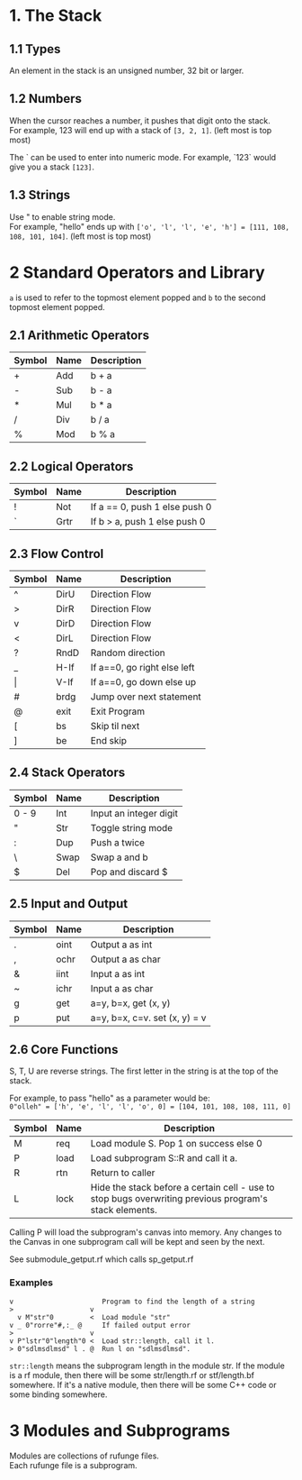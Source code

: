 

# 1. The Stack

## 1.1 Types

An element in the stack is an unsigned number, 32 bit or larger.

## 1.2 Numbers

When the cursor reaches a number, it pushes that digit onto the stack.  
For example, 123 will end up with a stack of `[3, 2, 1]`. (left most is top most)

The \` can be used to enter into numeric mode.
For example, \`123\` would give you a stack `[123]`.

## 1.3 Strings

Use " to enable string mode.  
For example, "hello" ends up with
`['o', 'l', 'l', 'e', 'h'] = [111, 108, 108, 101, 104]`. (left most is top most)

# 2 Standard Operators and Library

`a` is used to refer to the topmost element popped and
`b` to the second topmost element popped.

## 2.1 Arithmetic Operators

| Symbol | Name | Description                   |
| ------ | ---- |------------------------------ |
|   +    | Add  | b + a                         |
|   -    | Sub  | b - a                         |
|   *    | Mul  | b * a                         |
|   /    | Div  | b / a                         |
|   %    | Mod  | b % a                         |

## 2.2 Logical Operators

| Symbol | Name | Description                   |
| ------ | ---- |------------------------------ |
|   !    | Not  | If a == 0, push 1 else push 0 |
|   `    | Grtr | If b > a,  push 1 else push 0 |

## 2.3 Flow Control

| Symbol | Name | Description                   |
| ------ | ---- |------------------------------ |
|   ^    | DirU | Direction Flow                |
|   >    | DirR | Direction Flow                |
|   v    | DirD | Direction Flow                |
|   <    | DirL | Direction Flow                |
|   ?    | RndD | Random direction              |
|   _    | H-If | If a==0, go right else left   |
| &#124; | V-If | If a==0, go down  else up     |
|   #    | brdg | Jump over next statement      |
|   @    | exit | Exit Program                  |
|   [    |  bs  | Skip til next                 |
|	]    |  be  | End skip                      |

## 2.4 Stack Operators

| Symbol | Name | Description                   |
| ------ | ---- |------------------------------ |
| 0 - 9  | Int  | Input an integer digit        |
|   "    | Str  | Toggle string mode            |
|   :    | Dup  | Push a twice                  |
|   \    | Swap | Swap a and b                  |
|   $    | Del  | Pop and discard $             |

## 2.5 Input and Output

| Symbol | Name | Description                   |
| ------ | ---- |------------------------------ |
|   .    | oint | Output a as int               |
|   ,    | ochr | Output a as char              |
|   &    | iint | Input  a as int               |
|   ~    | ichr | Input  a as char              |
|   g    | get  | a=y, b=x, get (x, y)          |
|   p    | put  | a=y, b=x, c=v. set (x, y) = v |

## 2.6 Core Functions

S, T, U are reverse strings. The first letter in the string is at
the top of the stack.

For example, to pass "hello" as a parameter would be:  
`0"olleh" = ['h', 'e', 'l', 'l', 'o', 0] = [104, 101, 108, 108, 111, 0]`

| Symbol | Name | Description                            |
| ------ | ---- |--------------------------------------- |
|   M    | req  | Load module S. Pop 1 on success else 0 |
|   P    | load | Load subprogram S::R and call it a.    |
|   R    | rtn  | Return to caller                       |
|   L    | lock | Hide the stack before a certain cell - use to stop bugs overwriting previous program's stack elements. |

Calling P will load the subprogram's canvas into memory. Any changes to the Canvas
in one subprogram call will be kept and seen by the next.

See submodule_getput.rf which calls sp_getput.rf

### Examples

```
v                      Program to find the length of a string
>                   v   
  v M"str"0         <  Load module "str"
v _ 0"rorre"#,:_ @     If failed output error
>                   v
v P"lstr"0"length"0 <  Load str::length, call it l.
> 0"sdlmsdlmsd" l . @  Run l on "sdlmsdlmsd".
```

`str::length` means the subprogram length in the module str.
If the module is a rf module, then there will be some
str/length.rf or stf/length.bf somewhere. If it's a native module,
then there will be some C++ code or some binding somewhere.


# 3 Modules and Subprograms

Modules are collections of rufunge files.  
Each rufunge file is a subprogram.
